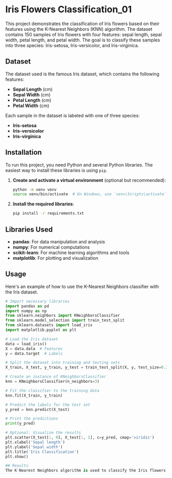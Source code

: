# Iris Flowers Classification_01

This project demonstrates the classification of Iris flowers based on their features using the K-Nearest Neighbors (KNN) algorithm. The dataset contains 150 samples of Iris flowers with four features: sepal length, sepal width, petal length, and petal width. The goal is to classify these samples into three species: Iris-setosa, Iris-versicolor, and Iris-virginica.

## Dataset

The dataset used is the famous Iris dataset, which contains the following features:
- **Sepal Length** (cm)
- **Sepal Width** (cm)
- **Petal Length** (cm)
- **Petal Width** (cm)

Each sample in the dataset is labeled with one of three species:
- **Iris-setosa**
- **Iris-versicolor**
- **Iris-virginica**

## Installation

To run this project, you need Python and several Python libraries. The easiest way to install these libraries is using `pip`.

1. **Create and activate a virtual environment** (optional but recommended):
    ```sh
    python -m venv venv
    source venv/bin/activate  # On Windows, use `venv\Scripts\activate`
    ```

2. **Install the required libraries**:
    ```sh
    pip install -r requirements.txt
    ```

## Libraries Used

- **pandas**: For data manipulation and analysis
- **numpy**: For numerical computations
- **scikit-learn**: For machine learning algorithms and tools
- **matplotlib**: For plotting and visualization

## Usage

Here's an example of how to use the K-Nearest Neighbors classifier with the Iris dataset.

```python
# Import necessary libraries
import pandas as pd
import numpy as np
from sklearn.neighbors import KNeighborsClassifier
from sklearn.model_selection import train_test_split
from sklearn.datasets import load_iris
import matplotlib.pyplot as plt

# Load the Iris dataset
data = load_iris()
X = data.data  # Features
y = data.target  # Labels

# Split the dataset into training and testing sets
X_train, X_test, y_train, y_test = train_test_split(X, y, test_size=0.3, random_state=42)

# Create an instance of KNeighborsClassifier
knn = KNeighborsClassifier(n_neighbors=3)

# Fit the classifier to the training data
knn.fit(X_train, y_train)

# Predict the labels for the test set
y_pred = knn.predict(X_test)

# Print the predictions
print(y_pred)

# Optional: Visualize the results
plt.scatter(X_test[:, 0], X_test[:, 1], c=y_pred, cmap='viridis')
plt.xlabel('Sepal length')
plt.ylabel('Sepal width')
plt.title('Iris Classification')
plt.show()

## Results
The K-Nearest Neighbors algorithm is used to classify the Iris flowers into one of the three species. The performance of the classifier can be evaluated using various metrics such as accuracy, precision, recall, and F1-score.
